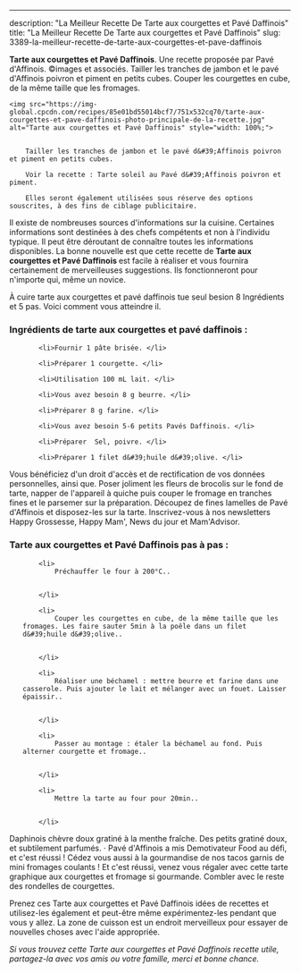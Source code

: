 ---
description: "La Meilleur Recette De Tarte aux courgettes et Pavé Daffinois"
title: "La Meilleur Recette De Tarte aux courgettes et Pavé Daffinois"
slug: 3389-la-meilleur-recette-de-tarte-aux-courgettes-et-pave-daffinois

<p>
	<strong>Tarte aux courgettes et Pavé Daffinois</strong>. 
	Une recette proposée par Pavé d&#39;Affinois. ©images et associés. Tailler les tranches de jambon et le pavé d&#39;Affinois poivron et piment en petits cubes. Couper les courgettes en cube, de la même taille que les fromages.
</p>
<p>
	
	<img src="https://img-global.cpcdn.com/recipes/85e01bd55014bcf7/751x532cq70/tarte-aux-courgettes-et-pave-daffinois-photo-principale-de-la-recette.jpg" alt="Tarte aux courgettes et Pavé Daffinois" style="width: 100%;">
	
	
		Tailler les tranches de jambon et le pavé d&#39;Affinois poivron et piment en petits cubes.
	
		Voir la recette : Tarte soleil au Pavé d&#39;Affinois poivron et piment.
	
		Elles seront également utilisées sous réserve des options souscrites, à des fins de ciblage publicitaire.
	
</p>

Il existe de nombreuses sources d'informations sur la cuisine. Certaines informations sont destinées à des chefs compétents et non à l'individu typique. Il peut être déroutant de connaître toutes les informations disponibles. La bonne nouvelle est que cette recette de <strong> Tarte aux courgettes et Pavé Daffinois </strong> est facile à réaliser et vous fournira certainement de merveilleuses suggestions. Ils fonctionneront pour n'importe qui, même un novice.

<!--inarticleads1-->

À cuire tarte aux courgettes et pavé daffinois tue seul besion 8 Ingrédients et 5 pas. Voici comment vous atteindre il.

<h3>Ingrédients de tarte aux courgettes et pavé daffinois :</h3>

<ol>
	
		<li>Fournir 1 pâte brisée. </li>
	
		<li>Préparer 1 courgette. </li>
	
		<li>Utilisation 100 mL lait. </li>
	
		<li>Vous avez besoin 8 g beurre. </li>
	
		<li>Préparer 8 g farine. </li>
	
		<li>Vous avez besoin 5-6 petits Pavés Daffinois. </li>
	
		<li>Préparer  Sel, poivre. </li>
	
		<li>Préparer 1 filet d&#39;huile d&#39;olive. </li>
	
</ol>

Vous bénéficiez d&#39;un droit d&#39;accès et de rectification de vos données personnelles, ainsi que. Poser joliment les fleurs de brocolis sur le fond de tarte, napper de l&#39;appareil à quiche puis couper le fromage en tranches fines et le parsemer sur la préparation. Découpez de fines lamelles de Pavé d&#39;Affinois et disposez-les sur la tarte. Inscrivez-vous à nos newsletters Happy Grossesse, Happy Mam&#39;, News du jour et Mam&#39;Advisor. 

<!--inarticleads2-->

<h3>Tarte aux courgettes et Pavé Daffinois pas à pas :</h3>

<ol>
	
		<li>
			Préchauffer le four à 200°C..
			
			
		</li>
	
		<li>
			Couper les courgettes en cube, de la même taille que les fromages. Les faire sauter 5min à la poêle dans un filet d&#39;huile d&#39;olive..
			
			
		</li>
	
		<li>
			Réaliser une béchamel : mettre beurre et farine dans une casserole. Puis ajouter le lait et mélanger avec un fouet. Laisser épaissir..
			
			
		</li>
	
		<li>
			Passer au montage : étaler la béchamel au fond. Puis alterner courgette et fromage..
			
			
		</li>
	
		<li>
			Mettre la tarte au four pour 20min..
			
			
		</li>
	
</ol>

Daphinois chèvre doux gratiné à la menthe fraîche. Des petits gratiné doux, et subtilement parfumés. · Pavé d&#39;Affinois a mis Demotivateur Food au défi, et c&#39;est réussi ! Cédez vous aussi à la gourmandise de nos tacos garnis de mini fromages coulants ! Et c&#39;est réussi, venez vous régaler avec cette tarte graphique aux courgettes et fromage si gourmande. Combler avec le reste des rondelles de courgettes. 

<!--inarticleads1-->

<p>
Prenez ces Tarte aux courgettes et Pavé Daffinois idées de recettes et utilisez-les également et peut-être même expérimentez-les pendant que vous y allez. La zone de cuisson est un endroit merveilleux pour essayer de nouvelles choses avec l'aide appropriée.
</p>

<p>
<i>Si vous trouvez cette Tarte aux courgettes et Pavé Daffinois recette utile, partagez-la avec vos amis ou votre famille, merci et bonne chance.</i>
</p>
